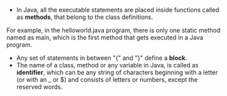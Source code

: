 - In Java, all the executable statements are placed inside functions called as **methods**, that belong to the class definitions.

For example, in the helloworld.java program, there is only one static method named as main, which is the first method that gets executed in a Java program.

* Any set of statements in between "{" and "}" define a **block**.
* The name of a class, method or any variable in Java, is called as **identifier**, which can be any string of characters beginning with a letter (or with an _ or $) and consists of letters or numbers, except the reserved words.
